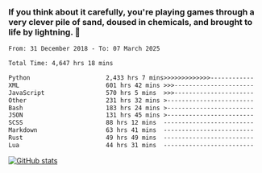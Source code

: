 ### If you think about it carefully, you're playing games through a very clever pile of sand, doused in chemicals, and brought to life by lightning.  👋


<!--START_SECTION:waka-->

```txt
From: 31 December 2018 - To: 07 March 2025

Total Time: 4,647 hrs 18 mins

Python                     2,433 hrs 7 mins>>>>>>>>>>>>>------------   52.36 %
XML                        601 hrs 42 mins >>>----------------------   12.95 %
JavaScript                 570 hrs 5 mins  >>>----------------------   12.27 %
Other                      231 hrs 32 mins >------------------------   04.98 %
Bash                       183 hrs 24 mins >------------------------   03.95 %
JSON                       131 hrs 45 mins >------------------------   02.84 %
SCSS                       88 hrs 12 mins  -------------------------   01.90 %
Markdown                   63 hrs 41 mins  -------------------------   01.37 %
Rust                       49 hrs 49 mins  -------------------------   01.07 %
Lua                        44 hrs 31 mins  -------------------------   00.96 %
```

<!--END_SECTION:waka-->

[![GitHub stats](https://github-readme-stats.vercel.app/api?username=XenophonLXH&show_icons=true&theme=dark)](https://github.com/anuraghazra/github-readme-stats)
